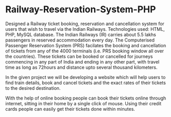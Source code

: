 # Railway-Reservation-System-PHP
Designed a Railway ticket booking, reservation and cancellation system for users that wish to
travel via the Indian Railways.
Technologies used: HTML, PHP, MySQL database.
The Indian Railways (IR) carries about 5.5 lakhs passengers in reserved accommodation every day. The Computerised Passenger Reservation System (PRS) facilates the booking and cancellation of tickets from any of the 4000 terminals (i.e. PRS booking window all over the countries). These tickets can be booked or cancelled for journeys commencing in any part   of India and ending in any other part, with travel time as long as 72hours and distance    upto several thousand kilometers.

In the given project we will be developing a website which will help users to find train details, book and cancel tickets and the exact rates of their tickets to the desired destination.

With the help of online booking people can book their tickets online through internet, sitting in their home by a single click of mouse. Using their credit cards people can easily get their tickets done within minutes.

